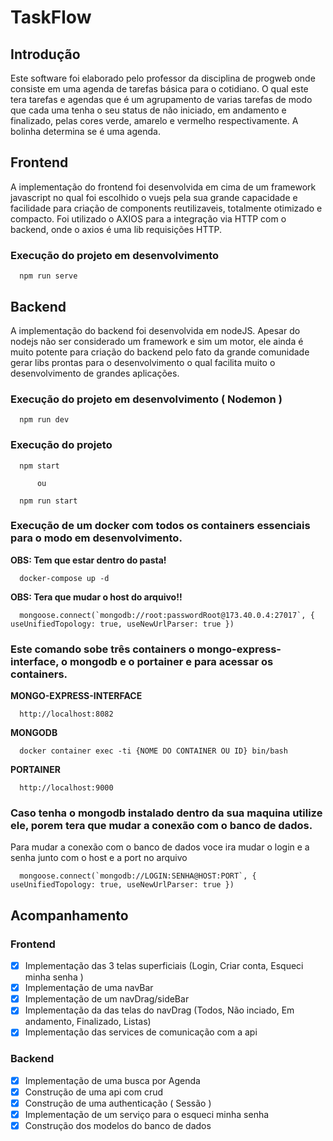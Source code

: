 # TaskFlow
## Introdução
Este software foi elaborado pelo professor da disciplina de progweb onde consiste em uma agenda de tarefas básica
para o cotidiano. O qual este tera tarefas e agendas que é um agrupamento de varias tarefas de modo
que cada uma tenha o seu status de não iniciado, em andamento e finalizado, pelas cores verde, amarelo e vermelho
respectivamente. A bolinha determina se é uma agenda.

## Frontend
A implementação do frontend foi desenvolvida em cima de um framework javascript no qual foi escolhido o vuejs
pela sua grande capacidade e facilidade para criação de components reutilizaveis, totalmente otimizado e compacto.
Foi utilizado o AXIOS para a integração via HTTP com o backend, onde o axios é uma lib requisições HTTP.

### Execução do projeto em desenvolvimento
```
  npm run serve 
```



## Backend
A implementação do backend foi desenvolvida em nodeJS. Apesar do nodejs não ser considerado um framework e sim um motor, ele ainda é muito
potente para criação do backend pelo fato da grande comunidade gerar libs prontas para o desenvolvimento o qual facilita
muito o desenvolvimento de grandes aplicações.

### Execução do projeto em desenvolvimento ( __Nodemon__ )
```
  npm run dev 
```

### Execução do projeto
```
  npm start 
  
      ou
 
  npm run start
```

### Execução de um docker com todos os containers essenciais para o modo em desenvolvimento.
__OBS: Tem que estar dentro do pasta!__
```
  docker-compose up -d 
```
__OBS: Tera que mudar o host do arquivo!!__
```
  mongoose.connect(`mongodb://root:passwordRoot@173.40.0.4:27017`, { useUnifiedTopology: true, useNewUrlParser: true })
```

### Este comando sobe três containers o mongo-express-interface, o mongodb e o portainer e para acessar os containers.
__MONGO-EXPRESS-INTERFACE__
```
  http://localhost:8082
```
__MONGODB__
```
  docker container exec -ti {NOME DO CONTAINER OU ID} bin/bash
```
__PORTAINER__
```
  http://localhost:9000
```

### Caso tenha o mongodb instalado dentro da sua maquina utilize ele, porem tera que mudar a conexão com o banco de dados.
Para mudar a conexão com o banco de dados voce ira mudar o login e a senha junto com o host e a port no arquivo
```
  mongoose.connect(`mongodb://LOGIN:SENHA@HOST:PORT`, { useUnifiedTopology: true, useNewUrlParser: true })
```

## Acompanhamento

### Frontend
- [X] Implementação das 3 telas superficiais (Login, Criar conta, Esqueci minha senha )
- [X] Implementação de uma navBar
- [X] Implementação de um navDrag/sideBar
- [X] Implementação da das telas do navDrag (Todos, Não inciado, Em andamento, Finalizado, Listas)
- [X] Implementação das services de comunicação com a api

### Backend
- [X] Implementação de uma busca por Agenda
- [X] Construção de uma api com crud
- [X] Construção de uma authenticação ( Sessão )
- [X] Implementação de um serviço para o esqueci minha senha
- [X] Construção dos modelos do banco de dados

